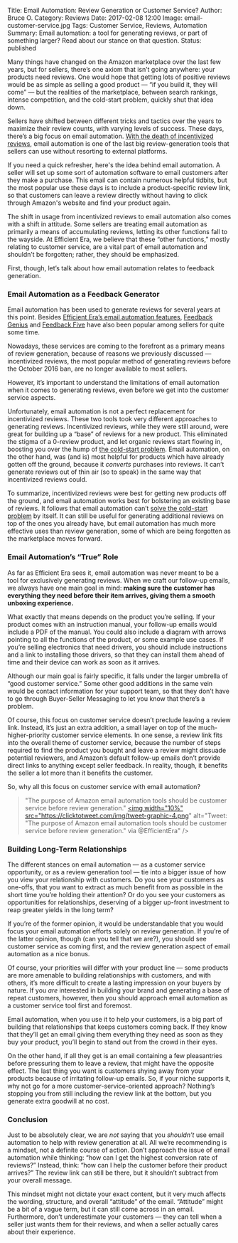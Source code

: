 Title: Email Automation: Review Generation or Customer Service?
Author: Bruce O.
Category: Reviews
Date: 2017-02-08 12:00
Image: email-customer-service.jpg
Tags: Customer Service, Reviews, Automation
Summary: Email automation: a tool for generating reviews, or part of something larger? Read about our stance on that question.
Status: published

Many things have changed on the Amazon marketplace over the last few years, but for sellers, there’s one axiom that isn’t going anywhere: your products need reviews. One would hope that getting lots of positive reviews would be as simple as selling a good product — “if you build it, they will come” — but the realities of the marketplace, between search rankings, intense competition, and the cold-start problem, quickly shut that idea down. 

Sellers have shifted between different tricks and tactics over the years to maximize their review counts, with varying levels of success. These days, there’s a big focus on email automation. [With the death of incentivized reviews](https://efficientera.com/blog/2016/10/breaking-news-discount-reviews-prohibited.html), email automation is one of the last big review-generation tools that sellers can use without resorting to external platforms.

If you need a quick refresher, here's the idea behind email automation. A seller will set up some sort of automation software to email customers after they make a purchase. This email can contain numerous helpful tidbits, but the most popular use these days is to include a product-specific review link, so that customers can leave a review directly without having to click through Amazon's website and find your product again.

The shift in usage from incentivized reviews to email automation also comes with a shift in attitude. Some sellers are treating email automation as primarily a means of accumulating reviews, letting its other functions fall to the wayside. At Efficient Era, we believe that these “other functions,” mostly relating to customer service, are a vital part of email automation and shouldn’t be forgotten; rather, they should be emphasized.

First, though, let’s talk about how email automation relates to feedback generation.

### Email Automation as a Feedback Generator

Email automation has been used to generate reviews for several years at this point. Besides [Efficient Era’s email automation features](https://efficientera.com/pages/postorder/), [Feedback Genius](https://www.feedbackgenius.com/) and [Feedback Five](https://www.feedbackfive.com/) have also been popular among sellers for quite some time.

Nowadays, these services are coming to the forefront as a primary means of review generation, because of reasons we previously discussed — incentivized reviews, the most popular method of generating reviews before the October 2016 ban, are no longer available to most sellers.

However, it’s important to understand the limitations of email automation when it comes to generating reviews, even before we get into the customer service aspects.

Unfortunately, email automation is not a perfect replacement for incentivized reviews. These two tools took very different approaches to generating reviews. Incentivized reviews, while they were still around, were great for building up a “base” of reviews for a new product. This eliminated the stigma of a 0-review product, and let organic reviews start flowing in, boosting you over the hump of [the cold-start problem](https://efficientera.com/blog/2016/12/4-strategies-to-address-the-cold-start-problem.html). Email automation, on the other hand, was (and is) most helpful for products which have already gotten off the ground, because it *converts* purchases into reviews. It can’t generate reviews out of thin air (so to speak) in the same way that incentivized reviews could. 

To summarize, incentivized reviews were best for getting new products off the ground, and email automation works best for bolstering an existing base of reviews. It follows that email automation can’t [solve the cold-start problem](https://efficientera.com/blog/2016/12/4-strategies-to-address-the-cold-start-problem.html) by itself. It can still be useful for generating additional reviews on top of the ones you already have, but email automation has much more effective uses than review generation, some of which are being forgotten as the marketplace moves forward.

### Email Automation’s “True” Role

As far as Efficient Era sees it, email automation was never meant to be a tool for exclusively generating reviews. When we craft our follow-up emails, we always have one main goal in mind: **making sure the customer has everything they need before their item arrives, giving them a smooth unboxing experience.**

What exactly that means depends on the product you’re selling. If your product comes with an instruction manual, your follow-up emails would include a PDF of the manual. You could also include a diagram with arrows pointing to all the functions of the product, or some example use cases. If you’re selling electronics that need drivers, you should include instructions and a link to installing those drivers, so that they can install them ahead of time and their device can work as soon as it arrives. 

Although our main goal is fairly specific, it falls under the larger umbrella of “good customer service.” Some other good additions in the same vein would be contact information for your support team, so that they don’t have to go through Buyer-Seller Messaging to let you know that there’s a problem. 

Of course, this focus on customer service doesn’t preclude leaving a review link. Instead, it’s just an extra addition, a small layer on top of the much-higher-priority customer service elements. In one sense, a review link fits into the overall theme of customer service, because the number of steps required to find the product you bought and leave a review might dissuade potential reviewers, and Amazon’s default follow-up emails don’t provide direct links to anything except seller feedback. In reality, though, it benefits the seller a lot more than it benefits the customer.

So, why all this focus on customer service with email automation?

   >"The purpose of Amazon email automation tools should be customer service before review generation." <a href="https://ctt.ec/_7caa"><img width="10%" src="https://clicktotweet.com/img/tweet-graphic-4.png" alt="Tweet: "The purpose of Amazon email automation tools should be customer service before review generation." via @EfficientEra" /></a>

### Building Long-Term Relationships

The different stances on email automation — as a customer service opportunity, or as a review generation tool — tie into a bigger issue of how you view your relationship with customers. Do you see your customers as one-offs, that you want to extract as much benefit from as possible in the short time you’re holding their attention? Or do you see your customers as opportunities for relationships, deserving of a bigger up-front investment to reap greater yields in the long term?

If you’re of the former opinion, it would be understandable that you would focus your email automation efforts solely on review generation. If you’re of the latter opinion, though (can you tell that we are?), you should see customer service as coming first, and the review generation aspect of email automation as a nice bonus. 

Of course, your priorities will differ with your product line — some products are more amenable to building relationships with customers, and with others, it’s more difficult to create a lasting impression on your buyers by nature. If you *are* interested in building your brand and generating a base of repeat customers, however, then you should approach email automation as a customer service tool first and foremost.

Email automation, when you use it to help your customers, is a big part of building that relationships that keeps customers coming back. If they know that they’ll get an email giving them everything they need as soon as they buy your product, you’ll begin to stand out from the crowd in their eyes.

On the other hand, if all they get is an email containing a few pleasantries before pressuring them to leave a review, that might have the opposite effect. The last thing you want is customers shying away from your products because of irritating follow-up emails. So, if your niche supports it, why not go for a more customer-service-oriented approach? Nothing’s stopping you from still including the review link at the bottom, but you generate extra goodwill at no cost.

### Conclusion

Just to be absolutely clear, we are *not* saying that you *shouldn’t* use email automation to help with review generation at all. All we’re recommending is a mindset, not a definite course of action. Don’t approach the issue of email automation while thinking: “how can I get the highest conversion rate of reviews?” Instead, think: “how can I help the customer before their product arrives?” The review link can still be there, but it shouldn’t subtract from your overall message.

This mindset might not dictate your exact content, but it very much affects the wording, structure, and overall “attitude” of the email. “Attitude” might be a bit of a vague term, but it can still come across in an email. Furthermore, don’t underestimate your customers — they can tell when a seller just wants them for their reviews, and when a seller actually cares about their experience.

